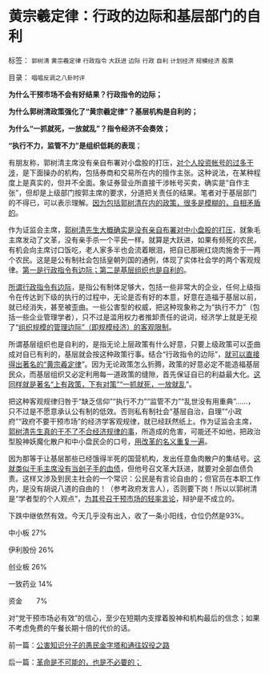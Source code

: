 # 黄宗羲定律：行政的边际和基层部门的自利

标签： `郭树清` `黄宗羲定律` `行政指令` `大跃进` `边际` `行政` `自利` `计划经济` `规模经济` `股票` 

目录： `唱唱反调之八卦时评`

**为什么干预市场不会有好结果？行政指令的边际；**

**为什么郭树清政策强化了“黄宗羲定律”？基层机构是自利的；**

**为什么“一抓就死，一放就乱”？指令经济不会奏效；**

**“执行不力，监管不力”是组织低耗的表现**；

有朋友称，郭树清主席没有亲自布署对小盘股的打压，[对个人投资帐号的过多干涉](../../../2012/6/1/为了干预而接轨，为了特色而干预，为了干预而干预.md)，是下面操办的机构，包括券商和交易所在内的擅作主张。这种说法，在某种程度上是真实的，但并不全面。象证券营业所直接干涉帐号买卖，确实是“自作主张”，但却是上级部门按郭主席的要求，分道把关责任的结果。笔者对于基层部门的不得已，可以表示理解。[因为包括郭树清在内的政策，很多是模糊的，自相矛盾的](../../../2012/6/4/向国际接轨的中国特色.md)。

作为证监会主席，[郭树清先生大概确实是没有亲自布署对中小盘股的打压](../../../2012/5/31/“上街高风险，市民要签风险知情书”.md)，就象毛主席发动了文革，没有亲手杀一个平民一样。就算是大跃进，如果有频死的农民，有机会向主席讨口饭吃，老人家多半也会流着眼泪，把自已那碗红烧肉施舍于一两个农民。这是是公有制社会包括皇朝列国的通例，体现了实体社会学的两个客观规律。[第一是行政指令有边际；第二是基层组织也是自利的](../../../2012/3/29/奴隶不是奴隶社会最底层的人，但可能最反动.md)。

[所谓行政指令有边际](../../../2012/3/23/主权边界强迫所有政体联邦制；.md)，是指公有制体足够大，包括一些非常大的企业，任何上级指令在传达到下级的执行的过程中，无论是否有好的本意，好意在造福于基层以前，就已经消失，甚至被歪曲。一些公害型的权威，把这种现象称之为“执行不力”（包括一些企业管理学者），只不过是滥用权力者推卸责任的说词，经济学上就是无视了“[组织规模的管理边际”（即规模经济）的客观限制](../../../2011/12/9/新制度学派混淆了人权与产权，Dc诺斯理解了科斯的错误.md)。

所谓基层组织也是自利的，是指无论上层政策有什么好意，只要上级政策可以歪曲成对自已有利的，基层就会按这种政策行事。结合“行政指令的边际”，[就可以直接得出著名的“黄宗羲定律](../../../2009/2/9/人权经济学之“黄宗羲定律”.md)”。因为无论政策怎么折腾，政策的好意必定不能造福基层民众，而基层组织又必定利用每一道政策的缝隙，首先保证自已的利益最大化。[这同样就是著名“上有政策，下有对策”“一抓就死，一放就乱](../../../2009/7/21/科斯定理之中国定律和科学的发展观.md)”。

把这种客观规律归咎于“缺乏信仰”“执行不力”“监管不力”“乱世没有用重典”……，只不过是不愿意承认公有制的低效。否则私有制社会“基层自治，自理”“小政府”“政府不要干预市场”的经济学客观规律，就已经跃然纸上。作为证监会主席，[郭树清先生真的干不了不合经济规律的事](../../../2012/6/5/证监会的“技术分析”和计划经济的敢作敢为.md)，所造成的危害，可能还不如他，把政治型股神妖魔化散户和中小盘民企的口号，[用改革的名义重复一遍](../../../2012/5/30/“改革”装湟里，可能预售你的首级！.md)。

因为那等于让基层那些已经饿得半死的国营机构，发出任意鱼肉散户的集结号。[这就类似于毛主席没有当刽子手的血债](../../../2009/7/3/看看毛主席是怎样发动文革反腐的.md)，但他号召文革大跃进，就要对全部血债负责。这样又涉及到民主社会的一个常识：公民是有言论自由的；但官员在本职工作内，是没有胡说八道的自由的！（参考政府发言人），否则要下岗！所以以郭树清是“学者型的个人观点”，[为其号召干预市场的轻率言论](../../../2012/5/29/股民投资亏损活该，赚钱该打.md)，辩护是不成立的。

下跌中继依然有效。今天几乎没有出入，收了一条小阳线，仓位仍然是93%。

中小板 27%

伊利股份 26%

创业板 26%

一致药业 14%

资金　　7%

对“党干预市场必有效”的信心，至少在短期内支撑着股神和机构最后的信念；如果不考虑免费的午餐长期十倍的代价的话。

前一篇：[公害知识分子的愚民金字塔和通往奴役之路](../../../2012/6/6/公害知识分子的愚民金字塔和通往奴役之路.md)

后一篇：[革命是不可能的，也是不必要的；](../../../2012/6/7/革命是不可能的，也是不必要的；.md)
